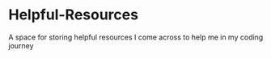 # Helpful-Resources
A space for storing helpful resources I come across to help me in my coding journey
